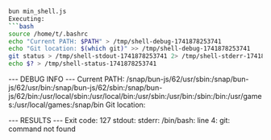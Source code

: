 ```sh

bun min_shell.js 
Executing:
```bash
source /home/t/.bashrc
echo "Current PATH: $PATH" > /tmp/shell-debug-1741878253741
echo "Git location: $(which git)" >> /tmp/shell-debug-1741878253741
git status > /tmp/shell-stdout-1741878253741 2> /tmp/shell-stderr-1741878253741
echo $? > /tmp/shell-status-1741878253741
```

--- DEBUG INFO ---
Current PATH: /snap/bun-js/62/usr/sbin:/snap/bun-js/62/usr/bin:/snap/bun-js/62/sbin:/snap/bun-js/62/bin:/usr/local/sbin:/usr/local/bin:/usr/sbin:/usr/bin:/sbin:/bin:/usr/games:/usr/local/games:/snap/bin
Git location:

--- RESULTS ---
Exit code: 127
stdout:
stderr: /bin/bash: line 4: git: command not found

```

